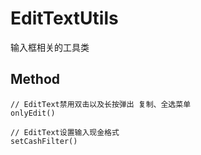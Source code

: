 # EditTextUtils
 输入框相关的工具类

## Method

```
// EditText禁用双击以及长按弹出 复制、全选菜单
onlyEdit()

// EditText设置输入现金格式
setCashFilter()
```